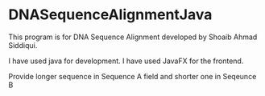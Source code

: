 # DNASequenceAlignmentJava
This program is for DNA Sequence Alignment developed by Shoaib Ahmad Siddiqui.

I have used java for development. I have used JavaFX for the frontend.

Provide longer sequence in Sequence A field and shorter one in Seqeunce B 
